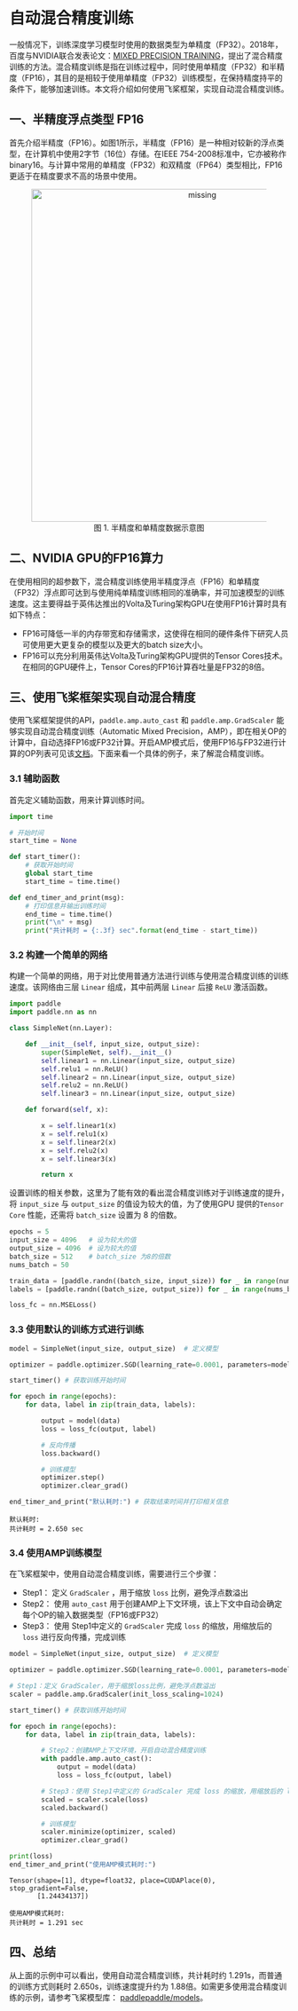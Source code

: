 # 自动混合精度训练

一般情况下，训练深度学习模型时使用的数据类型为单精度（FP32）。2018年，百度与NVIDIA联合发表论文：[MIXED PRECISION TRAINING](https://arxiv.org/pdf/1710.03740.pdf)，提出了混合精度训练的方法。混合精度训练是指在训练过程中，同时使用单精度（FP32）和半精度（FP16），其目的是相较于使用单精度（FP32）训练模型，在保持精度持平的条件下，能够加速训练。本文将介绍如何使用飞桨框架，实现自动混合精度训练。

## 一、半精度浮点类型 FP16

首先介绍半精度（FP16）。如图1所示，半精度（FP16）是一种相对较新的浮点类型，在计算机中使用2字节（16位）存储。在IEEE 754-2008标准中，它亦被称作binary16。与计算中常用的单精度（FP32）和双精度（FP64）类型相比，FP16更适于在精度要求不高的场景中使用。

<figure align="center">
    <img src="https://paddleweb-static.bj.bcebos.com/images/fp16.png" width="600" alt='missing'/>
    <figcaption><center>图 1. 半精度和单精度数据示意图</center></figcaption>
</figure>

## 二、NVIDIA GPU的FP16算力
在使用相同的超参数下，混合精度训练使用半精度浮点（FP16）和单精度（FP32）浮点即可达到与使用纯单精度训练相同的准确率，并可加速模型的训练速度。这主要得益于英伟达推出的Volta及Turing架构GPU在使用FP16计算时具有如下特点：
- FP16可降低一半的内存带宽和存储需求，这使得在相同的硬件条件下研究人员可使用更大更复杂的模型以及更大的batch size大小。
- FP16可以充分利用英伟达Volta及Turing架构GPU提供的Tensor Cores技术。在相同的GPU硬件上，Tensor Cores的FP16计算吞吐量是FP32的8倍。

## 三、使用飞桨框架实现自动混合精度
使用飞桨框架提供的API，``paddle.amp.auto_cast`` 和 ``paddle.amp.GradScaler`` 能够实现自动混合精度训练（Automatic Mixed Precision，AMP），即在相关OP的计算中，自动选择FP16或FP32计算。开启AMP模式后，使用FP16与FP32进行计算的OP列表可见该[文档](https://www.paddlepaddle.org.cn/documentation/docs/zh/api/paddle/amp/Overview_cn.html)。下面来看一个具体的例子，来了解混合精度训练。

### 3.1 辅助函数
首先定义辅助函数，用来计算训练时间。


```python
import time

# 开始时间
start_time = None

def start_timer():
    # 获取开始时间
    global start_time
    start_time = time.time()

def end_timer_and_print(msg):
    # 打印信息并输出训练时间
    end_time = time.time()
    print("\n" + msg)
    print("共计耗时 = {:.3f} sec".format(end_time - start_time))
```

### 3.2 构建一个简单的网络

构建一个简单的网络，用于对比使用普通方法进行训练与使用混合精度训练的训练速度。该网络由三层 ``Linear`` 组成，其中前两层 ``Linear`` 后接 ``ReLU`` 激活函数。


```python
import paddle
import paddle.nn as nn

class SimpleNet(nn.Layer):

    def __init__(self, input_size, output_size):
        super(SimpleNet, self).__init__()
        self.linear1 = nn.Linear(input_size, output_size)
        self.relu1 = nn.ReLU()
        self.linear2 = nn.Linear(input_size, output_size)
        self.relu2 = nn.ReLU()
        self.linear3 = nn.Linear(input_size, output_size)

    def forward(self, x):

        x = self.linear1(x)
        x = self.relu1(x)
        x = self.linear2(x)
        x = self.relu2(x)
        x = self.linear3(x)

        return x
```

设置训练的相关参数，这里为了能有效的看出混合精度训练对于训练速度的提升，将 ``input_size`` 与 ``output_size`` 的值设为较大的值，为了使用GPU 提供的``Tensor Core`` 性能，还需将 ``batch_size`` 设置为 8 的倍数。


```python
epochs = 5
input_size = 4096   # 设为较大的值
output_size = 4096  # 设为较大的值
batch_size = 512    # batch_size 为8的倍数
nums_batch = 50

train_data = [paddle.randn((batch_size, input_size)) for _ in range(nums_batch)]
labels = [paddle.randn((batch_size, output_size)) for _ in range(nums_batch)]

loss_fc = nn.MSELoss()
```

### 3.3 使用默认的训练方式进行训练


```python
model = SimpleNet(input_size, output_size)  # 定义模型

optimizer = paddle.optimizer.SGD(learning_rate=0.0001, parameters=model.parameters())  # 定义优化器

start_timer() # 获取训练开始时间

for epoch in range(epochs):
    for data, label in zip(train_data, labels):

        output = model(data)
        loss = loss_fc(output, label)

        # 反向传播
        loss.backward()

        # 训练模型
        optimizer.step()
        optimizer.clear_grad()

end_timer_and_print("默认耗时:") # 获取结束时间并打印相关信息
```


    默认耗时:
    共计耗时 = 2.650 sec


### 3.4 使用AMP训练模型

在飞桨框架中，使用自动混合精度训练，需要进行三个步骤：

- Step1： 定义 ``GradScaler`` ，用于缩放 ``loss`` 比例，避免浮点数溢出
- Step2： 使用 ``auto_cast`` 用于创建AMP上下文环境，该上下文中自动会确定每个OP的输入数据类型（FP16或FP32）
- Step3： 使用 Step1中定义的 ``GradScaler`` 完成 ``loss`` 的缩放，用缩放后的 ``loss`` 进行反向传播，完成训练


```python
model = SimpleNet(input_size, output_size)  # 定义模型

optimizer = paddle.optimizer.SGD(learning_rate=0.0001, parameters=model.parameters())  # 定义优化器

# Step1：定义 GradScaler，用于缩放loss比例，避免浮点数溢出
scaler = paddle.amp.GradScaler(init_loss_scaling=1024)

start_timer() # 获取训练开始时间

for epoch in range(epochs):
    for data, label in zip(train_data, labels):

        # Step2：创建AMP上下文环境，开启自动混合精度训练
        with paddle.amp.auto_cast():
            output = model(data)
            loss = loss_fc(output, label)

        # Step3：使用 Step1中定义的 GradScaler 完成 loss 的缩放，用缩放后的 loss 进行反向传播
        scaled = scaler.scale(loss)
        scaled.backward()

        # 训练模型
        scaler.minimize(optimizer, scaled)
        optimizer.clear_grad()

print(loss)
end_timer_and_print("使用AMP模式耗时:")
```

    Tensor(shape=[1], dtype=float32, place=CUDAPlace(0), stop_gradient=False,
           [1.24434137])

    使用AMP模式耗时:
    共计耗时 = 1.291 sec


## 四、总结
从上面的示例中可以看出，使用自动混合精度训练，共计耗时约 1.291s，而普通的训练方式则耗时 2.650s，训练速度提升约为 1.88倍。如需更多使用混合精度训练的示例，请参考飞桨模型库： [paddlepaddle/models](https://github.com/PaddlePaddle/models)。
